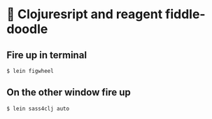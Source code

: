 # 🦃 Clojuresript and reagent fiddle-doodle

## Fire up in terminal
``$ lein figwheel``

## On the other window fire up
``$ lein sass4clj auto``
